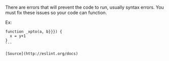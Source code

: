 There are errors that will prevent the code to run, usually syntax errors.
You must fix these issues so your code can function.

Ex:

````
function _xpto(a, b}}}) {
  x = y+1
}
```

[Source](http://eslint.org/docs)
